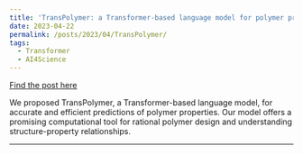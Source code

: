 ```yaml
---
title: 'TransPolymer: a Transformer-based language model for polymer property predictions'
date: 2023-04-22
permalink: /posts/2023/04/TransPolymer/
tags:   
  - Transformer
  - AI4Science
---
```


[Find the post here](https://materialscommunity.springernature.com/posts/transpolymer-a-transformer-based-language-model-for-polymer-property-predictions?channel_id=behind-the-paper)

We proposed TransPolymer, a Transformer-based language model, for accurate and efficient predictions of polymer properties. Our model offers a promising computational tool for rational polymer design and understanding structure-property relationships.

------